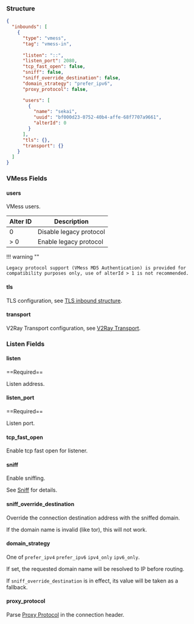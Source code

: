 ### Structure

```json
{
  "inbounds": [
    {
      "type": "vmess",
      "tag": "vmess-in",
      
      "listen": "::",
      "listen_port": 2080,
      "tcp_fast_open": false,
      "sniff": false,
      "sniff_override_destination": false,
      "domain_strategy": "prefer_ipv6",
      "proxy_protocol": false,

      "users": [
        {
          "name": "sekai",
          "uuid": "bf000d23-0752-40b4-affe-68f7707a9661",
          "alterId": 0
        }
      ],
      "tls": {},
      "transport": {}
    }
  ]
}
```

### VMess Fields

#### users

VMess users.

| Alter ID | Description             |
|----------|-------------------------|
| 0        | Disable legacy protocol |
| > 0      | Enable legacy protocol  |

!!! warning ""

    Legacy protocol support (VMess MD5 Authentication) is provided for compatibility purposes only, use of alterId > 1 is not recommended.

#### tls

TLS configuration, see [TLS inbound structure](/configuration/shared/tls/#inbound).

#### transport

V2Ray Transport configuration, see [V2Ray Transport](/configuration/shared/v2ray-transport).

### Listen Fields

#### listen

==Required==

Listen address.

#### listen_port

==Required==

Listen port.

#### tcp_fast_open

Enable tcp fast open for listener.

#### sniff

Enable sniffing.

See [Sniff](/configuration/route/sniff/) for details.

#### sniff_override_destination

Override the connection destination address with the sniffed domain.

If the domain name is invalid (like tor), this will not work.

#### domain_strategy

One of `prefer_ipv4` `prefer_ipv6` `ipv4_only` `ipv6_only`.

If set, the requested domain name will be resolved to IP before routing.

If `sniff_override_destination` is in effect, its value will be taken as a fallback.

#### proxy_protocol

Parse [Proxy Protocol](https://www.haproxy.org/download/1.8/doc/proxy-protocol.txt) in the connection header.